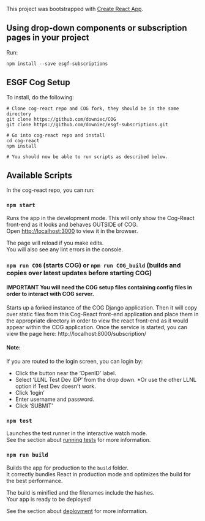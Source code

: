 This project was bootstrapped with [Create React App](https://github.com/facebook/create-react-app).

## Using drop-down components or subscription pages in your project
Run:
```
npm install --save esgf-subscriptions
```

## ESGF Cog Setup

To install, do the following:
```
# Clone cog-react repo and COG fork, they should be in the same directory
git clone https://github.com/downiec/COG
git clone https://github.com/downiec/esgf-subscriptions.git

# Go into cog-react repo and install
cd cog-react
npm install

# You should now be able to run scripts as described below.
```

## Available Scripts

In the cog-react repo, you can run:

### `npm start`

Runs the app in the development mode. This will only show the Cog-React front-end
as it looks and behaves OUTSIDE of COG.<br>
Open [http://localhost:3000](http://localhost:3000) to view it in the browser.

The page will reload if you make edits.<br>
You will also see any lint errors in the console.<br>

### `npm run COG` (starts COG) or `npm run COG_build` (builds and copies over latest updates before starting COG)

#### IMPORTANT You will need the COG setup files containing config files in order to interact with COG server.  

Starts up a forked instance of the COG Django application. Then it will copy over static files from this Cog-React
front-end application and place them in the appropriate directory in order to view the react front-end as it would
appear within the COG application. Once the service is started, you can view the page here: http://localhost:8000/subscription/

#### Note:
If you are routed to the login screen, you can login by:
* Click the button near the ‘OpenID’ label.
* Select ‘LLNL Test Dev IDP’ from the drop down.
*Or use the other LLNL option if Test Dev doesn't work.
* Click ‘login’
* Enter username and password.
* Click ‘SUBMIT’

### `npm test`

Launches the test runner in the interactive watch mode.<br>
See the section about [running tests](https://facebook.github.io/create-react-app/docs/running-tests) for more information.

### `npm run build`

Builds the app for production to the `build` folder.<br>
It correctly bundles React in production mode and optimizes the build for the best performance.

The build is minified and the filenames include the hashes.<br>
Your app is ready to be deployed!

See the section about [deployment](https://facebook.github.io/create-react-app/docs/deployment) for more information.

<!--
### `npm run eject`

**Note: this is a one-way operation. Once you `eject`, you can’t go back!**

If you aren’t satisfied with the build tool and configuration choices, you can `eject` at any time. This command will remove the single build dependency from your project.

Instead, it will copy all the configuration files and the transitive dependencies (Webpack, Babel, ESLint, etc) right into your project so you have full control over them. All of the commands except `eject` will still work, but they will point to the copied scripts so you can tweak them. At this point you’re on your own.

You don’t have to ever use `eject`. The curated feature set is suitable for small and middle deployments, and you shouldn’t feel obligated to use this feature. However we understand that this tool wouldn’t be useful if you couldn’t customize it when you are ready for it.

## Learn More

You can learn more in the [Create React App documentation](https://facebook.github.io/create-react-app/docs/getting-started).

To learn React, check out the [React documentation](https://reactjs.org/).
-->
